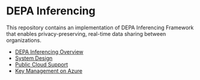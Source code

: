 # DEPA Inferencing

This repository contains an implementation of DEPA Inferencing Framework that enables privacy-preserving, real-time data sharing between organizations.

- [DEPA Inferencing Overview](docs/trusted_services_overview.md)
- [System Design](docs/depa_inferencing_system_design.md)
- [Public Cloud Support](docs/depa_inferencing_cloud_support.md)
- [Key Management on Azure](docs/depa_inferencing_key_management_azure.md)
